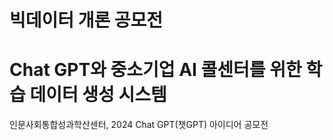 # 빅데이터 개론 공모전
<h1>Chat GPT와 중소기업 AI 콜센터를 위한 학습 데이터 생성 시스템</h1>
<p>인문사회통합성과학산센터, 2024 Chat GPT(챗GPT) 아이디어 공모전</p>
